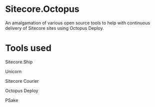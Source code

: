 Sitecore.Octopus
================

An amalgamation of various open source tools to help with continuous delivery of Sitecore sites using Octopus Deploy.


Tools used
================

Sitecore.Ship

Unicorn

Sitecore Courier

Octopus Deploy

PSake
